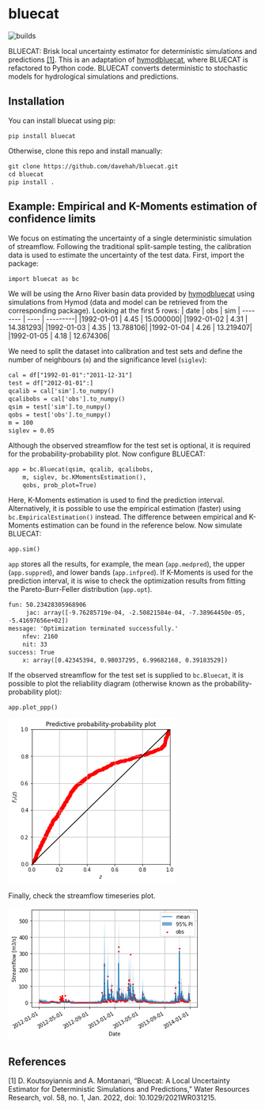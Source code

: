 # bluecat
![builds](https://github.com/davehah/bluecat/actions/workflows/tests.yml/badge.svg)

BLUECAT: Brisk local uncertainty estimator for deterministic simulations and predictions [[1]](#1).
This is an adaptation of [hymodbluecat](https://github.com/albertomontanari/hymodbluecat), 
where BLUECAT is refactored to Python code. BLUECAT converts deterministic to stochastic models for hydrological simulations and predictions. 


## Installation
You can install bluecat using pip:
```
pip install bluecat
```
Otherwise, clone this repo and install manually:
```
git clone https://github.com/davehah/bluecat.git
cd bluecat
pip install .
```

## Example: Empirical and K-Moments estimation of confidence limits
We focus on estimating the uncertainty of a single deterministic simulation of streamflow. Following the traditional split-sample testing, the calibration data is used to estimate the uncertainty of the test data. First, import the package:
```
import bluecat as bc
```
We will be using the Arno River basin data provided by [hymodbluecat](https://github.com/albertomontanari/hymodbluecat) using simulations from Hymod (data and model can be retrieved from the corresponding package). Looking at the first 5 rows:
| date | obs | sim
| --------  | ---- | ---------|
|1992-01-01 | 4.45 | 15.000000|
|1992-01-02 | 4.31 | 14.381293|
|1992-01-03 | 4.35 | 13.788106|
|1992-01-04 | 4.26 | 13.219407|
|1992-01-05 | 4.18 | 12.674306|

We need to split the dataset into calibration and test sets and define the number of neighbours (`m`) and the significance level (`siglev`):
```
cal = df["1992-01-01":"2011-12-31"]
test = df["2012-01-01":]
qcalib = cal['sim'].to_numpy()
qcalibobs = cal['obs'].to_numpy()
qsim = test['sim'].to_numpy()
qobs = test['obs'].to_numpy()
m = 100
siglev = 0.05
```
Although the observed streamflow for the test set is optional, it is required for the probability-probability plot. Now configure BLUECAT:
```
app = bc.Bluecat(qsim, qcalib, qcalibobs,
    m, siglev, bc.KMomentsEstimation(),
    qobs, prob_plot=True)
```
Here, K-Moments estimation is used to find the prediction interval. Alternatively, it is possible to use the empirical estimation (faster) using `bc.EmpiricalEstimation()` instead. The difference between empirical and K-Moments estimation can be found in the reference below. Now simulate BLUECAT:
```
app.sim()
```
`app` stores all the results, for example, the mean (`app.medpred`), the upper (`app.suppred`), and lower bands (`app.infpred`). If K-Moments is used for the prediction interval, it is wise to check the optimization results from fitting the Pareto-Burr-Feller distribution (`app.opt`). 
```
fun: 50.23428305968906
     jac: array([-9.76285719e-04, -2.50821584e-04, -7.38964450e-05, -5.41697656e+02])
message: 'Optimization terminated successfully.'
    nfev: 2160
    nit: 33
success: True
    x: array([0.42345394, 0.98037295, 6.99682168, 0.39183529])
```
If the observed streamflow for the test set is supplied to `bc.Bluecat`, it is possible to plot the reliability diagram (otherwise known as the probability-probability plot):
```
app.plot_ppp()
```
![ppp](data/ppp.png)

Finally, check the streamflow timeseries plot.

![ppp](data/ts.png)
## References
<a id="1">[1]</a> 
D. Koutsoyiannis and A. Montanari, 
“Bluecat: A Local Uncertainty Estimator for Deterministic Simulations and Predictions,” 
Water Resources Research, vol. 58, no. 1, Jan. 2022, doi: 10.1029/2021WR031215.